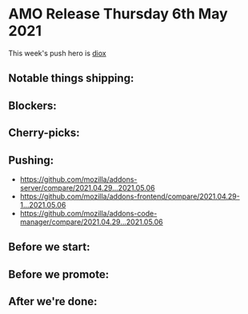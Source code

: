 # AMO Release Thursday 6th May 2021

This week's push hero is [diox](https://github.com/diox)

## Notable things shipping:

## Blockers:

## Cherry-picks:

## Pushing:

- https://github.com/mozilla/addons-server/compare/2021.04.29...2021.05.06
- https://github.com/mozilla/addons-frontend/compare/2021.04.29-1...2021.05.06
- https://github.com/mozilla/addons-code-manager/compare/2021.04.29...2021.05.06

## Before we start:

## Before we promote:

## After we're done:
